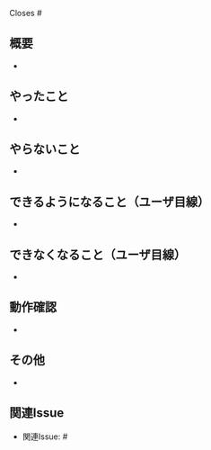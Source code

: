 Closes #

## 概要
<!-- このセクションでは、このPRの目的と概要を簡潔に説明。 -->
- 

## やったこと
<!-- このプルリクで何をしたのか？ -->
- 

## やらないこと
<!-- このプルリクでやらないことは何か？（あれば。無いなら「無し」でOK）（やらない場合は、いつやるのかを明記する。） -->
- 

## できるようになること（ユーザ目線）
<!-- 何ができるようになるのか？（あれば。無いなら「無し」でOK） -->
- 

## できなくなること（ユーザ目線）
<!-- 何ができなくなるのか？（あれば。無いなら「無し」でOK） -->
- 

## 動作確認
<!-- どのような動作確認を行ったのか？　結果はどうか？ -->
- 

## その他
<!-- レビュワーへの参考情報（実装上の懸念点や注意点などあれば記載） -->
- 

## 関連Issue
<!-- このセクションでは、このPRが関連するIssueやタスクをリンクする。以下のように記述。 -->
- 関連Issue: #
